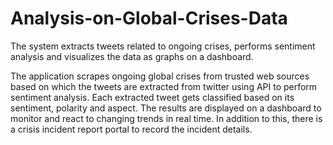 # Analysis-on-Global-Crises-Data
The system extracts tweets related to ongoing crises, performs sentiment analysis and visualizes the data as graphs on a dashboard.

The application scrapes ongoing global crises from trusted web sources based on which the tweets are extracted from twitter using API to perform sentiment analysis. 
Each extracted tweet gets classified based on its sentiment, polarity and aspect. 
The results are displayed on a dashboard to monitor and react to changing trends in real time. 
In addition to this, there is a crisis incident report portal to record the incident details.
